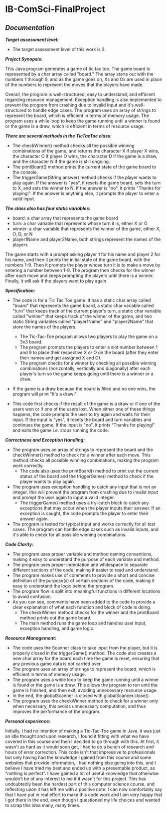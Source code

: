 # IB-ComSci-FinalProject
## ***Documentation***

***Target assessment level:*** 

- The target assessment level of this work is 3.

***Project Synopsis:***

This Java program generates a game of tic tac toe. The game board is represented by a char array called "board." The array starts out with the numbers 1 through 9, and as the game goes on, Xs and Os are used in place of the numbers to represent the moves that the players have made.

Overall, the program is well-structured, easy to understand, and efficient regarding resource management. Exception handling is also implemented to prevent the program from crashing due to invalid input and it's well-structured to handle edge cases. The program uses an array of strings to represent the board, which is efficient in terms of memory usage. The program uses a while loop to keep the game running until a winner is found or the game is a draw, which is efficient in terms of resource usage.

***There are several methods in the TicTacToe class:***
- The checkWinner() method checks all the possible winning combinations of the game, and returns the character X if player X wins, the character O if player O wins, the character D if the game is a draw, and the character N if the game is still ongoing.
- The printBoard() method prints the current state of the game board to the console.
- The triggerGame(String answer) method checks if the player wants to play again. If the answer is "yes", it resets the game board, sets the turn to X, and sets the winner to N. If the answer is "no", it prints "Thanks for playing!". If the answer is anything else, it prompts the player to enter a valid input.

***The class also has four static variables:***
- board: a char array that represents the game board
- turn: a char variable that represents whose turn it is, either X or O
- winner: a char variable that represents the winner of the game, either X, O, D, or N
- player1Name and player2Name, both strings represent the names of the players

The game starts with a prompt asking player 1 for his name and player 2 for his name, and then it prints the initial state of the game board, with the numbers 1-9. Then it prompts the player whose turn it is to make a move by entering a number between 1-9. The program then checks for the winner after each move and keeps prompting the players until there is a winner. Finally, it will ask if the players want to play again.

***Specification:***

- The code is for a Tic Tac Toe game. It has a static char array called "board" that represents the game board, a static char variable called "turn" that keeps track of the current player's turn, a static char variable called "winner" that keeps track of the winner of the game, and two static String variables called "player1Name" and "player2Name" that store the names of the players.
  
  - The Tic-Tac-Toe program allows two players to play the game on a 3x3 board.
  - The program prompts the players to enter a slot number between 1 and 9 to place their respective X or O on the board (after they enter their names and get assigned X and O).
  - The program checks for a winner by checking all possible winning combinations (horizontally, vertically and diagonally) after each player's turn so the game keeps going until there is a winner or a draw.
- If the game is a draw because the board is filled and no one wins, the program will print "It's a draw!". 
- This code first checks if the result of the game is a draw or if one of the users won or if one of the users lost. When either one of these things happens, the code prompts the user to try again and waits for their input. If the input is "yes", it resets the board and turn variables and continues the game. If the input is "no", it prints “Thanks for playing!" and exits the game i.e. stops running the code.

***Correctness and Exception Handling:***

- The program uses an array of strings to represent the board and the checkWinner() method to check for a winner after each move. This method checks all possible winning combinations, making the program work correctly.
  - The code also uses the printBoard() method to print out the current status of the board and the triggerGame() method to check if the player wants to play again.
- The program uses exception handling to catch any input that is not an integer, this will prevent the program from crashing due to invalid input and prompt the user again to input a valid integer.
  - The triggerGame() method uses a try-catch block to catch any exceptions that may occur when the player inputs their answer. If an exception is caught, the code prompts the player to enter their answer again.
- The program is tested for typical input and works correctly for all test cases. The program can handle edge cases such as invalid inputs, and it's able to check for all possible winning combinations.

***Code Clarity:***

- The program uses proper variable and method naming conventions, making it easy to understand the purpose of each variable and method.
- The program uses proper indentation and whitespace to separate different sections of the code, making it easier to read and understand.
- The program makes use of comments to provide a short and concise definition of the purpose(s) of certain sections of the code, making it easy to understand the logic behind the program.
- The program flow is split into meaningful functions in different locations to avoid confusion. 
- As you can see, comments have been added to the code to provide a clear explanation of what each function and block of code is doing. 
  - The checkWinner method checks for the winner and the printBoard method prints out the game board. 
  - The main method runs the game loop and handles user input, exception handling, and game logic.

***Resource Management:***

- The code uses the Scanner class to take input from the player, but it is properly closed in the triggerGame() method. The code also creates a new char array for the board each time the game is reset, ensuring that any previous game data is not carried over.
- The program uses an array of strings to represent the board, which is efficient in terms of memory usage.
- The program uses a while loop to keep the game running until a winner is found or the game is a draw. This allows the program to run until the game is finished, and then exit, avoiding unnecessary resource usage.
- In the end, the globalScanner is closed with globalScanner.close().
- The program uses the checkWinner method to check for a winner only when necessary, this avoids unnecessary computation, and thus improves the performance of the program.

***Personal experience:***

Initially, I had no intention of making a Tic-Tac-Toe game in Java, it was just an idle thought and upon research, I found it fitting with what we have covered in this course and then I decided to go through with this. At first, it wasn't as hard as it would soon get, I had to do a bunch of research and hours of error correction. This code isn't that impressive to professionals but only having had the knowledge I gained from this course and some websites that provide information, I had nothing else going into this, and I believe I have tried my best and ended up with a presentable product, as “nothing is perfect”. I have gained a lot of useful knowledge that otherwise wouldn’t be of any interest to me if it wasn’t for this project. This has undoubtedly been the hardest part of this computer science course, and reflecting upon it has left me with a positive note: I can now comfortably say that I have put in real effort to make this code work and I am very happy that I got there in the end, even though I questioned my life choices and wanted to scrap this idea many, many times.



